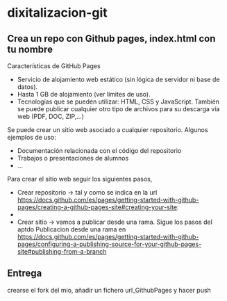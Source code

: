 # dixitalizacion-git
## Crea un repo con Github pages, index.html con tu nombre
Características de GitHub Pages
- Servicio de alojamiento web estático (sin lógica de servidor ni base de datos).
- Hasta 1 GB de alojamiento (ver límites de uso).
- Tecnologías que se pueden utilizar: HTML, CSS y JavaScript. También se puede publicar cualquier otro tipo de archivos para su descarga vía web (PDF, DOC, ZIP,…)

Se puede crear un sitio web asociado a cualquier repositorio. Algunos ejemplos de uso:

- Documentación relacionada con el código del repositorio
- Trabajos o presentaciones de alumnos
-  ...

Para crear el sitio web seguir los siguientes pasos,   
- Crear repositorio -> tal y como se indica en la url https://docs.github.com/es/pages/getting-started-with-github-pages/creating-a-github-pages-site#creating-your-site:
- 
- Crear sitio -> vamos a publicar desde una rama. Sigue los pasos del aptdo Publicacion desde una rama en https://docs.github.com/es/pages/getting-started-with-github-pages/configuring-a-publishing-source-for-your-github-pages-site#publishing-from-a-branch
  


## Entrega
crearse el fork del mio, añadir un fichero url_GithubPages y hacer push
